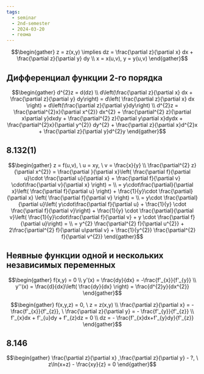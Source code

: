 ```yaml
---
tags:
  - seminar
  - 2nd-semester
  - 2024-03-20
  - геома
---
```


$$\begin{gather}
z = z(x,y) \implies dz = \frac{\partial z}{\partial x} dx + \frac{\partial z}{\partial y} dy \\
x = x(u,v), y = y(u,v)
\end{gather}$$

## Дифференциал функции 2-го порядка

$$\begin{gather}
d^{2}z = d(dz) \\
d\left(\frac{\partial z}{\partial x} dx + \frac{\partial z}{\partial y} dy\right) = d\left( \frac{\partial z}{\partial x} dx \right) + d\left(\frac{\partial z}{\partial y}dy\right) \\
d^{2}z = \frac{\partial^{2}x}{\partial x^{2}} dx^{2} + \frac{\partial^{2} z}{\partial x\partial y}dxdy + \frac{\partial^{2} z}{\partial y\partial x}dydx + \frac{\partial^{2}x}{\partial y^{2}} dy^{2} + \frac{\partial z}{\partial x}d^{2}x + \frac{\partial z}{\partial y}d^{2}y
\end{gather}$$

## 8.132(1)

$$\begin{gather}
z = f(u,v), \ u = xy, \ v = \frac{x}{y} \\
\frac{\partial^{2} z}{\partial x^{2}} = \frac{\partial }{\partial x}\left( \frac{\partial f}{\partial u}\cdot \frac{\partial u}{\partial x} + \frac{\partial f}{\partial v} \cdot\frac{\partial v}{\partial x}  \right) = \\
= y\cdot\frac{\partial}{\partial x}\left( \frac{\partial f}{\partial u} \right) + \frac{1}{y}\cdot \frac{\partial}{\partial x} \left( \frac{\partial f}{\partial v} \right) = \\
= y\cdot \frac{\partial}{\partial u}\left( y\cdot\frac{\partial f}{\partial u} + \frac{1}{y} \cdot \frac{\partial f}{\partial v}\right) + \frac{1}{y} \cdot \frac{\partial}{\partial v}\left( \frac{1}{y}\cdot\frac{\partial f}{\partial v} + y \cdot \frac{\partial f}{\partial u}\right) = \\
= y^{2} \frac{\partial^{2} f}{\partial  u^{2}} + 2\frac{\partial^{2} f}{\partial u\partial v} + \frac{1}{y^{2}} \frac{\partial^{2} f}{\partial v^{2}}
\end{gather}$$ 

## Неявные функции одной и нескольких независимых переменных

$$\begin{gather}
f(x,y) = 0 \\
y'(x) = \frac{dy}{dx} = -\frac{f'_{x}}{f'_{y}} \\
y''(x) = \frac{d}{dx}\left( \frac{dy}{dx} \right) = \frac{d^{2}y}{dx^{2}}
\end{gather}$$

$$\begin{gather}
f(x,y,z) = 0, \ z = z(x,y) \\
\frac{\partial z}{\partial x} = - \frac{f'_{x}}{f'_{z}}, \ \frac{\partial z}{\partial y} = - \frac{f'_{y}}{f'_{z}} \\
f'_{x}dx + f'_{u}dy + f'_{z}dz = 0 \\
dz = - \frac{f'_{x}dx+f'_{y}dy}{f'_{z}}
\end{gather}$$

## 8.146

$$\begin{gather}
\frac{\partial z}{\partial x} ,\frac{\partial z}{\partial y} - ?, \ z\ln(x+z) - \frac{xy}{z} = 0 
\end{gather}$$
